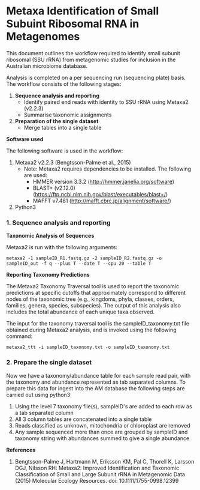 # Metaxa Identification of Small Subuint Ribosomal RNA in Metagenomes

This document outlines the workflow required to identify small subunit ribosomal (SSU rRNA) from metagenomic studies for inclusion in the Australian microbiome database.

Analysis is completed on a per sequencing run (sequencing plate) basis. The workflow consists of the following stages:

1. **Sequence analysis and reporting**
   - Identify paired end reads with identity to SSU rRNA using Metaxa2 (v2.2.3)
   - Summarise taxonomic assignments
2. **Preparation of the single dataset**
   - Merge tables into a single table

**Software used**

The following software is used in the workflow:

1. Metaxa2 v2.2.3 (Bengtsson-Palme et al., 2015)
   - Note: Metaxa2 requires dependencies to be installed. The following are used:
	   - HMMER version 3.3.2 (http://hmmer.janelia.org/software)
	   - BLAST+ (v2.12.0) (https://ftp.ncbi.nlm.nih.gov/blast/executables/blast+/)
	   - MAFFT v7.481 (http://mafft.cbrc.jp/alignment/software/)
2. Python3

### 1. Sequence analysis and reporting

**Taxonomic Analysis of Sequences**

Metaxa2 is run with the following arguments:

    metaxa2 -1 sampleID_R1.fastq.gz -2 sampleID_R2.fastq.gz -o sampleID_out -f q --plus T --date T --cpu 20 --table T

**Reporting Taxonomy Predictions**

The Metaxa2 Taxonomy Traversal tool is used to report the taxonomic predictions at specific cutoffs that approximately correspond to different nodes of the taxonomic tree (e.g., kingdoms, phyla, classes, orders, families, genera, species, subspecies). The output of this analysis also includes the total abundance of each unique taxa observed.

The input for the taxonomy traversal tool is the sampleID_taxonomy.txt file obtained during Metaxa2 analysis, and is invoked using the following command:

    metaxa2_ttt -i sampleID_taxonomy.txt -o sampleID_taxonomy.txt

### 2.  Prepare the single dataset

Now we have a taxonomy/abundance table for each sample read pair, with the taxonomy and abundance represented as tab separated columns. To prepare this data for ingest into the AM database the following steps are carried out using python3:

1. Using the level 7 taxonomy file(s), sampleID's are added to each row as a tab separated column
2. All 3 column tables are concatenated into a single table
3. Reads classified as unknown, mitochondria or chloroplast are removed
4. Any sample sequenced more than once are grouped by sampleID and taxonomy string with abundances summed to give a single abundance

**References**
1. Bengtsson-Palme J, Hartmann M, Eriksson KM, Pal C, Thorell K, Larsson DGJ, Nilsson RH: Metaxa2: Improved Identification and Taxonomic Classification of Small and Large Subunit rRNA in Metagenomic Data (2015) Molecular Ecology Resources. doi: 10.1111/1755-0998.12399
